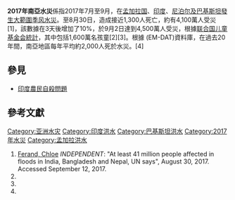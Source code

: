 **2017年南亞水災**係指2017年7月至9月，在[孟加拉国](../Page/孟加拉国.md "wikilink")、[印度](../Page/印度.md "wikilink")、[尼泊尔及](../Page/尼泊尔.md "wikilink")[巴基斯坦發生大範圍](../Page/巴基斯坦.md "wikilink")[季风水災](../Page/季风.md "wikilink")。至8月30日，造成接近1,300人死亡，約有4,100萬人受災\[1\]，該數據在3天後增加了10%，於9月2日達到4,500萬人受災，根據[联合国儿童基金会統計](../Page/联合国儿童基金会.md "wikilink")，其中包括1,600萬名孩童\[2\]\[3\]。根據
(EM-DAT)資料庫，在過去20年間，南亞地區每年平均約2,000人死於水災。\[4\]

## 參見

  - [印度農民自殺問題](../Page/印度農民自殺問題.md "wikilink")

## 參考文獻

[Category:亚洲水灾](https://zh.wikipedia.org/wiki/Category:亚洲水灾 "wikilink")
[Category:印度洪水](https://zh.wikipedia.org/wiki/Category:印度洪水 "wikilink")
[Category:巴基斯坦洪水](https://zh.wikipedia.org/wiki/Category:巴基斯坦洪水 "wikilink")
[Category:2017年水災](https://zh.wikipedia.org/wiki/Category:2017年水災 "wikilink")
[Category:孟加拉洪水](https://zh.wikipedia.org/wiki/Category:孟加拉洪水 "wikilink")

1.  [Ferand,
    Chloe](http://www.independent.co.uk/news/world/asia/india-floods-bangladesh-nepal-millions-affected-says-un-a7920721.html)
    *INDEPENDENT*: "At least 41 million people affected in floods in
    India, Bangladesh and Nepal, UN says", August 30, 2017. Accessed
    September 12, 2017.
2.
3.
4.